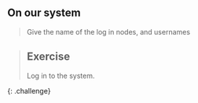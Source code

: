 ## On our system

> Give the name of the log in nodes, and usernames

> ## Exercise
> 
> Log in to the system.  
>
{: .challenge} 
